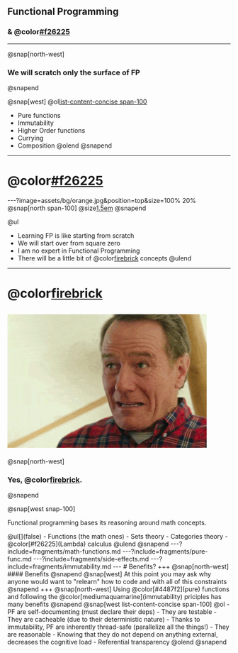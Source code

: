 ## Functional Programming
### & @color[#f26225](Lambdas)
---
@snap[north-west]
### We will scratch only the surface of FP
@snapend

@snap[west]
@ol[list-content-concise span-100](false)
- Pure functions
- Immutability
- Higher Order functions
- Currying
- Composition
@olend
@snapend
---
# @color[#f26225](DISCLAIMER)
---?image=assets/bg/orange.jpg&position=top&size=100% 20%
@snap[north span-100]
@size[1.5em](DISCLAIMER)
@snapend

@ul
- Learning FP is like starting from scratch
- We will start over from square zero
- I am no expert in Functional Programming
- There will be a little bit of @color[firebrick](math) concepts
@ulend
---
# @color[firebrick](MATH?!?!)
![angry](assets/angry-brian-opt.gif)
---
@snap[north-west]
### Yes, @color[firebrick](Math).
@snapend

@snap[west snap-100]
<p>Functional programming bases its reasoning around math concepts.</p>
@ul[](false)
- Functions (the math ones)
- Sets theory
- Categories theory
- @color[#f26225](Lambda) calculus
@ulend
@snapend
---?include=fragments/math-functions.md
---?include=fragments/pure-func.md
---?include=fragments/side-effects.md
---?include=fragments/immutability.md
---
# Benefits?
+++
@snap[north-west]
#### Benefits
@snapend
@snap[west]
At this point you may ask why anyone would want to "relearn" how to code and with all of this constraints
@snapend
+++
@snap[north-west]
Using @color[#4487f2](pure) functions and following the @color[mediumaquamarine](immutability) priciples has many benefits
@snapend
@snap[west list-content-concise span-100]
@ol
- PF are self-documenting (must declare their deps)
- They are testable
- They are cacheable (due to their deterministic nature)
- Thanks to immutability, PF are inherently thread-safe (parallelize all the things!)
- They are reasonable
  - Knowing that they do not depend on anything external, decreases the cognitive load
  - Referential transparency
@olend
@snapend
